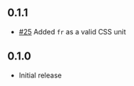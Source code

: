 ## 0.1.1
* [#25](https://github.com/DekodeInteraktiv/heisenberg/pull/25) Added `fr` as a valid CSS unit

## 0.1.0
* Initial release
